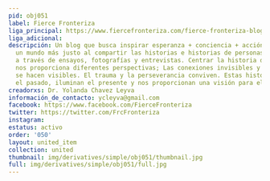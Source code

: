 ```yaml
---
pid: obj051
label: Fierce Fronteriza
liga_principal: https://www.fiercefronteriza.com/fierce-fronteriza-blog
liga_adicional: 
descripción: Un blog que busca inspirar esperanza + conciencia + acción para crear
  un mundo más justo al compartir las historias e historias de personas de la frontera
  a través de ensayos, fotografías y entrevistas. Centrar la historia desde la periferia
  nos proporciona diferentes perspectivas; Las conexiones invisibles y las alianzas
  se hacen visibles. El trauma y la perseverancia conviven. Estas historias revelan
  el pasado, iluminan el presente y nos proporcionan una visión para el futuro.
creadorxs: Dr. Yolanda Chavez Leyva
información_de_contacto: ycleyva@gmail.com
facebook: https://www.facebook.com/FierceFronteriza
twitter: https://twitter.com/FrcFronteriza
instagram: 
estatus: activo
order: '050'
layout: united_item
collection: united
thumbnail: img/derivatives/simple/obj051/thumbnail.jpg
full: img/derivatives/simple/obj051/full.jpg
---
```

